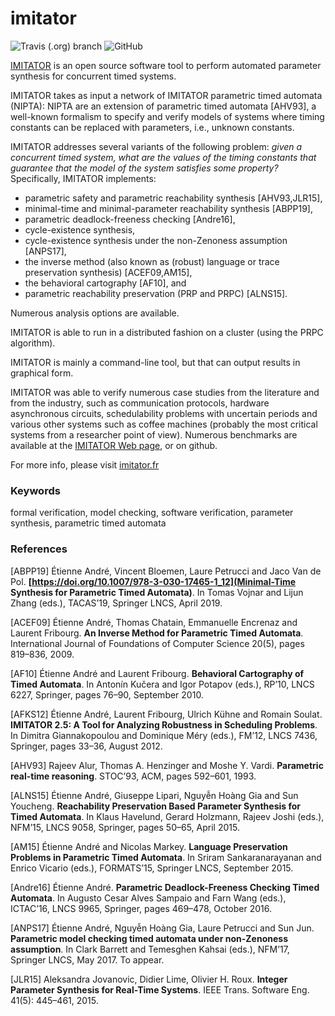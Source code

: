 imitator
========

![Travis (.org) branch](https://img.shields.io/travis/imitator-model-checker/imitator/master.svg)
![GitHub](https://img.shields.io/github/license/imitator-model-checker/imitator.svg)

[IMITATOR](https://www.imitator.fr) is an open source software tool to perform automated parameter synthesis for concurrent timed systems.

IMITATOR takes as input a network of IMITATOR parametric timed automata (NIPTA): NIPTA are an extension of parametric timed automata [AHV93], a well-known formalism to specify and verify models of systems where timing constants can be replaced with parameters, i.e., unknown constants.

IMITATOR addresses several variants of the following problem:
_given a concurrent timed system, what are the values of the timing constants that guarantee that the model of the system satisfies some property?_
Specifically, IMITATOR implements:
* parametric safety and parametric reachability synthesis [AHV93,JLR15],
* minimal-time and minimal-parameter reachability synthesis [ABPP19],
* parametric deadlock-freeness checking [Andre16],
* cycle-existence synthesis,
* cycle-existence synthesis under the non-Zenoness assumption [ANPS17],
* the inverse method (also known as (robust) language or trace preservation synthesis) [ACEF09,AM15],
* the behavioral cartography [AF10], and
* parametric reachability preservation (PRP and PRPC) [ALNS15].

Numerous analysis options are available.

IMITATOR is able to run in a distributed fashion on a cluster (using the PRPC algorithm).

IMITATOR is mainly a command-line tool, but that can output results in graphical form.

IMITATOR was able to verify numerous case studies from the literature and from the industry, such as communication protocols, hardware asynchronous circuits, schedulability problems with uncertain periods and various other systems such as coffee machines (probably the most critical systems from a researcher point of view).
Numerous benchmarks are available at the [IMITATOR Web page](https://www.imitator.fr), or on github.

For more info, please visit [imitator.fr](https://www.imitator.fr)


### Keywords
formal verification, model checking, software verification, parameter synthesis, parametric timed automata


### References

[ABPP19] Étienne André, Vincent Bloemen, Laure Petrucci and Jaco Van de Pol. **[https://doi.org/10.1007/978-3-030-17465-1_12](Minimal-Time Synthesis for Parametric Timed Automata)**. In Tomas Vojnar and Lijun Zhang (eds.), TACAS’19, Springer LNCS, April 2019.

[ACEF09] Étienne André, Thomas Chatain, Emmanuelle Encrenaz and Laurent Fribourg. **An Inverse Method for Parametric Timed Automata**. International Journal of Foundations of Computer Science 20(5), pages 819–836, 2009.

[AF10] Étienne André and Laurent Fribourg. **Behavioral Cartography of Timed Automata**. In Antonín Kučera and Igor Potapov (eds.), RP’10, LNCS 6227, Springer, pages 76–90, September 2010.

[AFKS12] Étienne André, Laurent Fribourg, Ulrich Kühne and Romain Soulat. **IMITATOR 2.5: A Tool for Analyzing Robustness in Scheduling Problems**. In Dimitra Giannakopoulou and Dominique Méry (eds.), FM’12, LNCS 7436, Springer, pages 33–36, August 2012.

[AHV93] Rajeev Alur, Thomas A. Henzinger and Moshe Y. Vardi. **Parametric real-time reasoning**. STOC’93, ACM, pages 592–601, 1993.

[ALNS15] Étienne André, Giuseppe Lipari, Nguyễn Hoàng Gia and Sun Youcheng. **Reachability Preservation Based Parameter Synthesis for Timed Automata**. In Klaus Havelund, Gerard Holzmann, Rajeev Joshi (eds.), NFM’15, LNCS 9058, Springer, pages 50–65, April 2015.

[AM15] Étienne André and Nicolas Markey. **Language Preservation Problems in Parametric Timed Automata**. In Sriram Sankaranarayanan and Enrico Vicario (eds.), FORMATS’15, Springer LNCS, September 2015.

[Andre16] Étienne André. **Parametric Deadlock-Freeness Checking Timed Automata**. In Augusto Cesar Alves Sampaio and Farn Wang (eds.), ICTAC’16, LNCS 9965, Springer, pages 469–478, October 2016.

[ANPS17] Étienne André, Nguyễn Hoàng Gia, Laure Petrucci and Sun Jun. **Parametric model checking timed automata under non-Zenoness assumption**. In Clark Barrett and Temesghen Kahsai (eds.), NFM’17, Springer LNCS, May 2017. To appear.

[JLR15] Aleksandra Jovanovic, Didier Lime, Olivier H. Roux. **Integer Parameter Synthesis for Real-Time Systems**. IEEE Trans. Software Eng. 41(5): 445–461, 2015.
